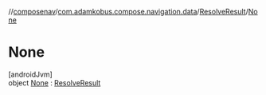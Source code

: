 //[composenav](../../../../index.md)/[com.adamkobus.compose.navigation.data](../../index.md)/[ResolveResult](../index.md)/[None](index.md)

# None

[androidJvm]\
object [None](index.md) : [ResolveResult](../index.md)
